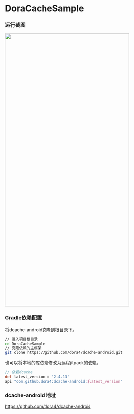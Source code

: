 # DoraCacheSample

### 运行截图

<img width="400" height="880" src="https://github.com/user-attachments/assets/f9b0af62-1f06-491f-8a39-79f3ef6d1fe9">

### Gradle依赖配置

将dcache-android克隆到根目录下。

```bash
// 进入项目根目录
cd DoraCacheSample
// 克隆依赖的主框架
git clone https://github.com/dora4/dcache-android.git
```
也可以将本地的库依赖修改为远程jitpack的依赖。

```groovy
// 依赖dcache
def latest_version = '2.4.13'
api "com.github.dora4:dcache-android:$latest_version"
```

### dcache-android 地址
https://github.com/dora4/dcache-android
